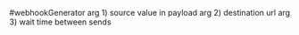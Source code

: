 #webhookGenerator
arg 1) source value in payload
arg 2) destination url
arg 3) wait time between sends
